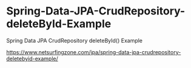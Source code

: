 # Spring-Data-JPA-CrudRepository-deleteById-Example
Spring Data JPA CrudRepository deleteById() Example

https://www.netsurfingzone.com/jpa/spring-data-jpa-crudrepository-deletebyid-example/
